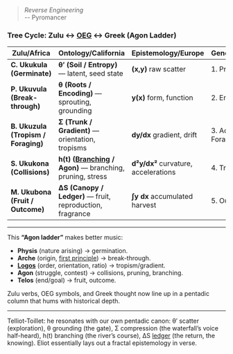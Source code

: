 > *Reverse Engineering*     
> -- Pyromancer

### **Tree Cycle: Zulu ↔ [OEG](https://ukb-dt.github.io/oeg/) ↔ Greek (Agon Ladder)**

| Zulu/Africa                         | Ontology/California                                       | Epistemology/Europe                  | Genealogy/Judaism    | Greek/Hellenism                                |
| ----------------------------------- | --------------------------------------------------------- | ------------------------------------ | -------------------- | ------------------------------------ |
| **C. Ukukula (Germinate)**          | **θ′ (Soil / Entropy)** — latent, seed state              | **(x,y)** raw scatter                | 1. Provenance        | **Physis** (nature, growth, arising) |
| **P. Ukuvula (Break-through)**      | **θ (Roots / Encoding)** — sprouting, grounding           | **y(x)** form, function              | 2. Emergence         | **Arche** (origin, principle)        |
| **B. Ukuzula (Tropism / Foraging)** | **Σ (Trunk / Gradient)** — orientation, tropisms          | **dy/dx** gradient, drift            | 3. Adaptive Foraging | **Logos** (reason, ordering pattern) |
| **S. Ukukona (Collisions)**         | **h(t) ([Branching](https://ukb-dt.github.io/f-s/) / Agon)** — branching, pruning, stress  | **d²y/dx²** curvature, accelerations | 4. Trial, contest    | **Agon** (struggle, contest)         |
| **M. Ukubona (Fruit / Outcome)**    | **ΔS (Canopy / Ledger)** — fruit, reproduction, fragrance | **∫y dx** accumulated harvest        | 5. Outcome, reseed   | **Telos** ([end](https://www.goodreads.com/quotes/644987-we-shall-not-cease-from-exploration-and-the-end-of), fulfillment)         |

---

This **“Agon ladder”** makes better music:

* **Physis** (nature arising) → germination.
* **Arche** (origin, [first principle](https://en.wikipedia.org/wiki/First_principle)) → break-through.
* **[Logos](https://en.wikipedia.org/wiki/Biology)** (order, orientation, ratio) → tropism/gradient.
* **Agon** (struggle, contest) → collisions, pruning, branching.
* **Telos** (end/goal) → fruit, outcome.

Zulu verbs, OEG symbols, and Greek thought now line up in a pentadic column that hums with historical depth.

---

Telliot-Toillet: he resonates with our own pentadic canon: θ′ scatter (exploration), θ grounding (the gate), Σ compression (the waterfall’s voice half-heard), h(t) branching (the river’s course), ΔS [ledger](https://www.goodreads.com/quotes/644987-we-shall-not-cease-from-exploration-and-the-end-of) (the return, the knowing). Eliot essentially lays out a fractal epistemology in verse.
